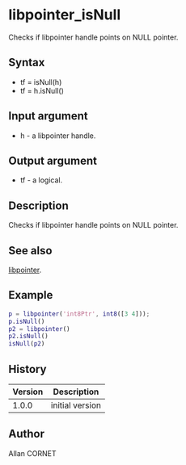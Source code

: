 # libpointer_isNull

Checks if libpointer handle points on NULL pointer.

## Syntax

- tf = isNull(h)
- tf = h.isNull()

## Input argument

- h - a libpointer handle.

## Output argument

- tf - a logical.

## Description

  <p>Checks if libpointer handle points on NULL pointer.</p>

## See also

[libpointer](libpointer.md).

## Example

```matlab
p = libpointer('int8Ptr', int8([3 4]));
p.isNull()
p2 = libpointer()
p2.isNull()
isNull(p2)
```

## History

| Version | Description     |
| ------- | --------------- |
| 1.0.0   | initial version |

## Author

Allan CORNET
